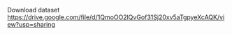 
Download dataset https://drive.google.com/file/d/1QmoOO2lQvGof31Sj20xv5aTgpyeXcAQK/view?usp=sharing
